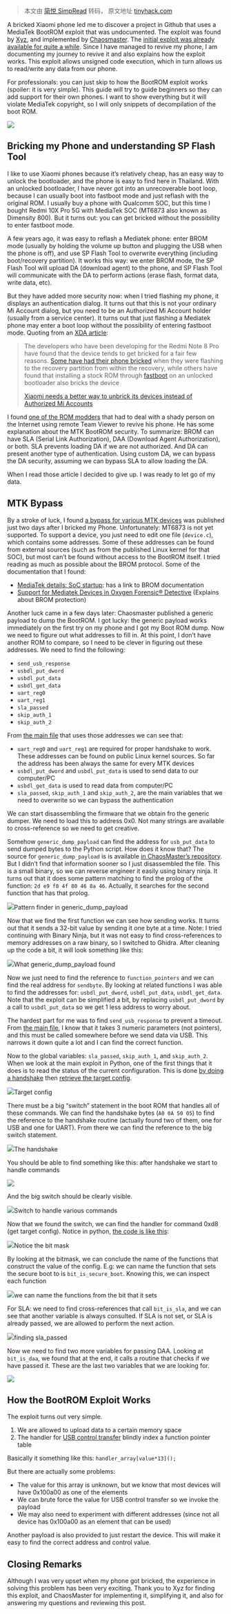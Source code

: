 > 本文由 [简悦 SimpRead](http://ksria.com/simpread/) 转码， 原文地址 [tinyhack.com](https://tinyhack.com/2021/01/31/dissecting-a-mediatek-bootrom-exploit/)

A bricked Xiaomi phone led me to discover a project in Github that uses a MediaTek BootROM exploit that was undocumented. The exploit was found by [Xyz](https://blog.xyz.is/), and implemented by [Chaosmaster](https://github.com/chaosmaster). The [initial exploit was already available for quite a while](https://github.com/amonet-kamakiri/kamakiri/). Since I have managed to revive my phone, I am documenting my journey to revive it and also explains how the exploit works. This exploit allows unsigned code execution, which in turn allows us to read/write any data from our phone.

For professionals: you can just skip to how the BootROM exploit works (spoiler: it is very simple). This guide will try to guide beginners so they can add support for their own phones. I want to show everything but it will violate MediaTek copyright, so I will only snippets of decompilation of the boot ROM.

[![](https://tinyhack.com/wp-content/uploads/2021/01/flash_tool_pDp3qnSMhc-1024x842.png)](https://tinyhack.com/wp-content/uploads/2021/01/flash_tool_pDp3qnSMhc.png)

Bricking my Phone and understanding SP Flash Tool
-------------------------------------------------

I like to use Xiaomi phones because it’s relatively cheap, has an easy way to unlock the bootloader, and the phone is easy to find here in Thailand. With an unlocked bootloader, I have never got into an unrecoverable boot loop, because I can usually boot into fastboot mode and just reflash with the original ROM. I usually buy a phone with Qualcomm SOC, but this time I bought Redmi 10X Pro 5G with MediaTek SOC (MT6873 also known as Dimensity 800). But it turns out: you can get bricked without the possibility to enter fastboot mode.

A few years ago, it was easy to reflash a Mediatek phone: enter BROM mode (usually by holding the volume up button and plugging the USB when the phone is off), and use SP Flash Tool to overwrite everything (including boot/recovery partition). It works this way: we enter BROM mode, the SP Flash Tool will upload DA (download agent) to the phone, and SP Flash Tool will communicate with the DA to perform actions (erase flash, format data, write data, etc).

But they have added more security now: when I tried flashing my phone, it displays an authentication dialog. It turns out that this is not your ordinary Mi Account dialog, but you need to be an Authorized Mi Account holder (usually from a service center). It turns out that just flashing a Mediatek phone may enter a boot loop without the possibility of entering fastboot mode. Quoting from an [XDA article](https://www.xda-developers.com/xiaomi-edl-unbrick-authorized-mi-accounts/?fbclid=IwAR2EAstYYjnXtNXb_VEG-qOl925paai2CpR6_35ZUcYW8gwn4627vXxPctE):

> The developers who have been developing for the Redmi Note 8 Pro have found that the device tends to get bricked for a fair few reasons. [Some have had their phone bricked](https://twitter.com/Agent_Fabulous/status/1207253623027056640) when they were flashing to the recovery partition from within the recovery, while others have found that installing a stock ROM through [fastboot](https://www.xda-developers.com/google-releases-separate-adb-and-fastboot-binary-downloads/) on an unlocked bootloader also bricks the device
> 
> [Xiaomi needs a better way to unbrick its devices instead of Authorized Mi Accounts](https://www.xda-developers.com/xiaomi-edl-unbrick-authorized-mi-accounts/)

I found [one of the ROM modders](https://medium.com/swlh/modding-the-redmi-note-8-pro-an-adventure-e473e84d4d14) that had to deal with a shady person on the Internet using remote Team Viewer to revive his phone. He has some explanation about the MTK BootROM security. To summarize: BROM can have SLA (Serial Link Authorization), DAA (Download Agent Authorization), or both. SLA prevents loading DA if we are not authorized. And DA can present another type of authentication. Using custom DA, we can bypass the DA security, assuming we can bypass SLA to allow loading the DA.

When I read those article I decided to give up. I was ready to let go of my data.

MTK Bypass
----------

By a stroke of luck, I found [a bypass for various MTK devices](https://github.com/MTK-bypass) was published just two days after I bricked my Phone. Unfortunately: MT6873 is not yet supported. To support a device, you just need to edit one file (`device.c`), which contains some addresses. Some of these addresses can be found from external sources (such as from the published Linux kernel for that SOC), but most can’t be found without access to the BootROM itself. I tried reading as much as possible about the BROM protocol. Some of the documentation that I found:

*   [MediaTek details: SoC startup](http://www.lieberbiber.de/2015/07/02/mediatek-details-soc-startup/): has a link to BROM documentation
*   [Support for Mediatek Devices in Oxygen Forensic® Detective](https://blog.oxygen-forensic.com/support-for-mediatek-devices-in-oxygen-forensic-detective/) (Explains about BROM protection)

Another luck came in a few days later: Chaosmaster published a generic payload to dump the BootROM. I got lucky: the generic payload works immediately on the first try on my phone and I got my Boot ROM dump. Now we need to figure out what addresses to fill in. At this point, I don’t have another ROM to compare, so I need to be clever in figuring out these addresses. We need to find the following:

*   `send_usb_response`
*   `usbdl_put_dword`
*   `usbdl_put_data`
*   `usbdl_get_data`
*   `uart_reg0`
*   `uart_reg1`
*   `sla_passed`
*   `skip_auth_1`
*   `skip_auth_2`

From [the main file](https://github.com/MTK-bypass/exploit_common/blob/f158851273fec965f673af8647f01257fc9dea38/main.c) that uses those addresses we can see that:

*   `uart_reg0` and `uart_reg1` are required for proper handshake to work. These addresses can be found on public Linux kernel sources. So far the address has been always the same for every MTK devices
*   `usbdl_put_dword` and `usbdl_put_data` is used to send data to our computer/PC
*   `usbdl_get_data` is used to read data from computer/PC
*   `sla_passed`, `skip_auth_1` and `skip_auth_2`, are the main variables that we need to overwrite so we can bypass the authentication

We can start disassembling the firmware that we obtain fro the generic dumper. We need to load this to address 0x0. Not many strings are available to cross-reference so we need to get creative.

Somehow `generic_dump_payload` can find the address for `usb_put_data` to send dumped bytes to the Python script. How does it know that? The source for `generic_dump_payload` is is available [in ChaosMaster’s repository](https://github.com/chaosmaster/bypass_payloads). But I didn’t find that information sooner so I just disassembled the file. This is a small binary, so we can reverse engineer it easily using binary ninja. It turns out that it does some pattern matching to find the prolog of the function: `2d e9 f8 4f 80 46 8a 46`. Actually, it searches for the second function that has that prolog.

[![](https://tinyhack.com/wp-content/uploads/2021/01/image-1024x608.png)](https://tinyhack.com/wp-content/uploads/2021/01/image.png)Pattern finder in generic_dump_payload

Now that we find the first function we can see how sending works. It turns out that it sends a 32-bit value by sending it one byte at a time. Note: I tried continuing with Binary Ninja, but it was not easy to find cross-references to memory addresses on a raw binary, so I switched to Ghidra. After cleaning up the code a bit, it will look something like this:

[![](https://tinyhack.com/wp-content/uploads/2021/01/image-1.png)](https://tinyhack.com/wp-content/uploads/2021/01/image-1.png)What generic_dump_payload found

Now we just need to find the reference to `function_pointers` and we can find the real address for `sendbyte`. By looking at related functions I was able to find the addresses for: `usbdl_put_dword`, `usbdl_put_data`, `usbdl_get_data`. Note that the exploit can be simplified a bit, by replacing `usbdl_put_dword` by a call to `usbdl_put_data` so we get 1 less address to worry about.

The hardest part for me was to find `send_usb_response` to prevent a timeout. From [the main file](https://github.com/MTK-bypass/exploit_common/blob/f158851273fec965f673af8647f01257fc9dea38/main.c#L27), I know that it takes 3 numeric parameters (not pointers), and this must be called somewhere before we send data via USB. This narrows it down quite a lot and I can find the correct function.

Now to the global variables: `sla_passed`, `skip_auth_1`, and `skip_auth_2`. When we look at the main exploit in Python, one of the first things that it does is to read the status of the current configuration. This is done [by doing a handshake](https://github.com/MTK-bypass/bypass_utility/blob/fc7db02532bccf91236ba347d39b3f0f1e73dc43/src/device.py#L86) then [retrieve the target config](https://github.com/MTK-bypass/bypass_utility/blob/fc7db02532bccf91236ba347d39b3f0f1e73dc43/src/device.py#L150).

[![](https://tinyhack.com/wp-content/uploads/2021/01/image-2.png)](https://tinyhack.com/wp-content/uploads/2021/01/image-2.png)Target config

There must be a big “switch” statement in the boot ROM that handles all of these commands. We can find the handshake bytes (`A0 0A 50 05`) to find the reference to the handshake routine (actually found two of them, one for USB and one for UART). From there we can find the reference to the big switch statement.

[![](https://tinyhack.com/wp-content/uploads/2021/01/image-3-1024x195.png)](https://tinyhack.com/wp-content/uploads/2021/01/image-3.png)The handshake

You should be able to find something like this: after handshake we start to handle commands

[![](https://tinyhack.com/wp-content/uploads/2021/01/image-4.png)](https://tinyhack.com/wp-content/uploads/2021/01/image-4.png)

And the big switch should be clearly visible.

[![](https://tinyhack.com/wp-content/uploads/2021/01/image-5-486x1024.png)](https://tinyhack.com/wp-content/uploads/2021/01/image-5.png)Switch to handle various commands

Now that we found the switch, we can find the handler for command 0xd8 (get target config). Notice in python, [the code is like this](https://github.com/MTK-bypass/bypass_utility/blob/fc7db02532bccf91236ba347d39b3f0f1e73dc43/src/device.py#L150):

[![](https://tinyhack.com/wp-content/uploads/2021/01/image-6.png)](https://tinyhack.com/wp-content/uploads/2021/01/image-6.png)Notice the bit mask

By looking at the bitmask, we can conclude the name of the functions that construct the value of the config. E.g: we can name the function that sets the secure boot to is `bit_is_secure_boot`. Knowing this, we can inspect each function

[![](https://tinyhack.com/wp-content/uploads/2021/01/image-7.png)](https://tinyhack.com/wp-content/uploads/2021/01/image-7.png)we can name the functions from the bit that it sets

For SLA: we need to find cross-references that call `bit_is_sla`, and we can see that another variable is always consulted. If SLA is not set, or SLA is already passed, we are allowed to perform the next action.

[![](https://tinyhack.com/wp-content/uploads/2021/01/image-8.png)](https://tinyhack.com/wp-content/uploads/2021/01/image-8.png)finding sla_passed

Now we need to find two more variables for passing DAA. Looking at `bit_is_daa`, we found that at the end, it calls a routine that checks if we have passed it. These are the last two variables that we are looking for.

[![](https://tinyhack.com/wp-content/uploads/2021/01/image-9.png)](https://tinyhack.com/wp-content/uploads/2021/01/image-9.png)

How the BootROM Exploit Works
-----------------------------

The exploit turns out very simple.

1.  We are allowed to upload data to a certain memory space
2.  The handler for [USB control transfer](https://www.beyondlogic.org/usbnutshell/usb4.shtml) blindly index a function pointer table

Basically it something like this: `handler_array[value*13]();`

But there are actually some problems:

*   The value for this array is unknown, but we know that most devices will have 0x100a00 as one of the elements
*   We can brute force the value for USB control transfer so we invoke the payload
*   We may also need to experiment with different addresses (since not all device has 0x100a00 as an element that can be used)

Another payload is also provided to just restart the device. This will make it easy to find the correct address and control value.

Closing Remarks
---------------

Although I was very upset when my phone got bricked, the experience in solving this problem has been very exciting. Thank you to Xyz for finding this exploit, and ChaosMaster for implementing it, simplifying it, and also for answering my questions and reviewing this post.